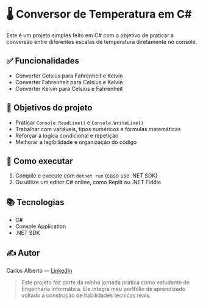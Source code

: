 # 🌡️ Conversor de Temperatura em C#

Este é um projeto simples feito em C# com o objetivo de praticar a conversão entre diferentes escalas de temperatura diretamente no console.

## ✅ Funcionalidades

- Converter Celsius para Fahrenheit e Kelvin
- Converter Fahrenheit para Celsius e Kelvin
- Converter Kelvin para Celsius e Fahrenheit

## 🎯 Objetivos do projeto

- Praticar `Console.ReadLine()` e `Console.WriteLine()`
- Trabalhar com variáveis, tipos numéricos e fórmulas matemáticas
- Reforçar a lógica condicional e repetição
- Melhorar a legibilidade e organização do código

## 🚀 Como executar

1. Compile e execute com `dotnet run` (caso use .NET SDK)
2. Ou utilize um editor C# online, como Replit ou .NET Fiddle

## 📚 Tecnologias

- C#
- Console Application
- .NET SDK

## ✍️ Autor

Carlos Alberto — [LinkedIn](https://www.linkedin.com/in/carlos-alberto-310b2a2b3/)

> Este projeto faz parte da minha jornada prática como estudante de Engenharia Informática. Ele integra meu portfólio de aprendizado voltado à construção de habilidades técnicas reais.
